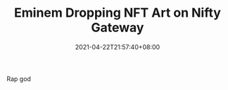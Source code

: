 ﻿---
title: "Eminem Dropping NFT Art on Nifty Gateway"
date: 2021-04-22T21:57:40+08:00
lastmod: 2021-04-22T16:45:40+08:00
draft: false
authors: ["Pleasure"]
description: "Rap god"
featuredImage: "eminem-dropping-nft-art-on-nifty-gateway.png"
tags: ["Strategy Games","Play to Earn"]
categories: ["news"]
news: ["Strategy Games"]
weight: 
lightgallery: true
pinned: false
recommend: false
recommend1: false
---

Rap god

<!--more-->

